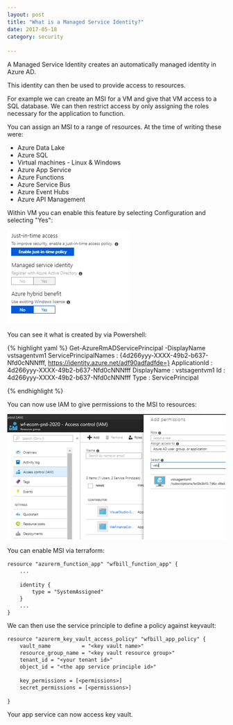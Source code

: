 ```yaml
---
layout: post
title: "What is a Managed Service Identity?"
date: 2017-05-18
category: security

---
```

A Managed Service Identity creates an automatically managed identity in Azure AD.

This identity can then be used to provide access to resources.

For example we can create an MSI for a VM and give that VM access to a SQL database.  We can then restrict access by only assigning the roles necessary for the application to function.

You can assign an MSI to a range of resources.  At the time of writing these were:

- Azure Data Lake
- Azure SQL
- Virtual machines - Linux & Windows
- Azure App Service
- Azure Functions
- Azure Service Bus
- Azure Event Hubs
- Azure API Management

Within VM you can enable this feature by selecting Configuration and selecting "Yes":

![](/images/Enable-VM-MSI-01.png)

You can see it what is created by via Powershell:

{% highlight yaml %}
Get-AzureRmADServicePrincipal -DisplayName vstsagentvm1
ServicePrincipalNames : {4d266yyy-XXXX-49b2-b637-Nfd0cNNNfff,
https://identity.azure.net/adf90adfadfde=}
ApplicationId         : 4d266yyy-XXXX-49b2-b637-Nfd0cNNNfff
DisplayName           : vstsagentvm1
Id                    : 4d266yyy-XXXX-49b2-b637-Nfd0cNNNfff
Type                  : ServicePrincipal

{% endhighlight %}

You can now use IAM to give permissions to the MSI to resources:

![](/images/Enable-VM-MSI-02.png)

You can enable MSI via terraform:

    resource "azurerm_function_app" "wfbill_function_app" {
        ...

        identity {
            type = "SystemAssigned"
        }
        ...
    }


We can then use the service principle to define a policy against keyvault: 

    resource "azurerm_key_vault_access_policy" "wfbill_app_policy" {
        vault_name          = "<key vault name>"
        resource_group_name = "<key vault resource group>"
        tenant_id = "<your tenant id>"
        object_id = "<the app service principle id>"

        key_permissions = [<permissions>]
        secret_permissions = [<permissions>]

    }

Your app service can now access key vault.